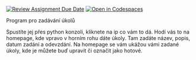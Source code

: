 [![Review Assignment Due Date](https://classroom.github.com/assets/deadline-readme-button-22041afd0340ce965d47ae6ef1cefeee28c7c493a6346c4f15d667ab976d596c.svg)](https://classroom.github.com/a/EZ49GosU)
[![Open in Codespaces](https://classroom.github.com/assets/launch-codespace-2972f46106e565e64193e422d61a12cf1da4916b45550586e14ef0a7c637dd04.svg)](https://classroom.github.com/open-in-codespaces?assignment_repo_id=19273276)


Program pro zadávání úkolů

Spustíte jej přes python konzoli, kliknete na ip co vám to dá. Hodí vás to na homepage, kde vpravo v horním rohu dáte úkoly. Tam zadáte název, popis, datum zadání a odevzdání. Na homepage se vám ukážou vámi zadané úkoly, kde je můžete buď upravit či označit jako hotové.
